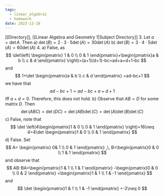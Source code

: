 ```yaml
---
tags:
  - linear_algebra1
  - homework
date: 2023-12-10
---
```

[[Directory]], [[Linear Algebra and Geometry 1|Subject Directory]]
3. 
Let ${} a=\det A {}$. Then
a) 
${} \det (B)=2\cdot 3\cdot 5\det(A)=30\det(A) {}$
b)
${} \det (B)=3\cdot 4\cdot 5\det(A)=60\det(A) {}$
4. 
a)
False, as 
$$
\det\left(  \begin{pmatrix}
1 & 0 \\
0 & 1
\end{pmatrix}+\begin{pmatrix}a & b \\ c & d \end{pmatrix}  \right)=(a+1)(d+1)-bc=ad+a+d+1-bc
$$
and
$$
1+\det \begin{pmatrix}a & b \\ c & d \end{pmatrix} =ad-bc+1
$$we have that
$$
ad-bc+1=ad-bc+a+d+1
$$
iff ${} a+d=0 {}$. Therefore, this does not hold.
b)
Observe that ${} AB=D {}$ for some matrix ${} D {}$. Then
$$
\det(ABC)=\det(DC)=\det(AB)\det(C)=\det(A)\det(B)\det(C)
$$
c)
False, note that
$$
\det \left(4\begin{pmatrix}1 & 0 \\ 0 & 1 \end{pmatrix} \right)=16\neq 4=4\det \begin{pmatrix}1 & 0 \\ 0 & 1 \end{pmatrix} 
$$
d)
False. Set 
$$
A= \begin{pmatrix} 0& 1 \\ 0 & 1 \end{pmatrix} ,\, B=\begin{pmatrix}0 & 0 \\ 1 & 1 \end{pmatrix} 
$$
and observe that
$$
AB-BA=\begin{pmatrix}1 & 1 \\ 1 & 1 \end{pmatrix} -\begin{pmatrix}0 & 0 \\ 0 & 2 \end{pmatrix} =\begin{pmatrix}1 & 1 \\ 1 & -1 \end{pmatrix}
$$
and 
$$
\det \begin{pmatrix}1 & 1 \\ 1 & -1 \end{pmatrix} =-2\neq 0
$$
